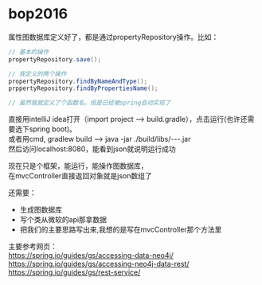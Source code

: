 # bop2016
属性图数据库定义好了，都是通过propertyRepository操作。比如：  
```Java
// 基本的操作
propertyRepository.save();

// 我定义的两个操作
propertyRepository.findByNameAndType();
prppertyRepository.findByPropertiesName();

// 虽然我就定义了个函数名，但是已经被spring自动实现了
```

直接用intelliJ idea打开（import project --> build.gradle），点击运行(也许还需要选下spring boot)。  
或者用cmd, gradlew build --> java -jar ./build/libs/---.jar  
然后访问localhost:8080，能看到json就说明运行成功
  
现在只是个框架，能运行，能操作图数据库，  
在mvcController直接返回对象就是json数组了  

还需要：  
* 生成图数据库
* 写个类从微软的api那拿数据
* 把我们的主要思路写出来,我想的是写在mvcController那个方法里

  
主要参考网页：  
https://spring.io/guides/gs/accessing-data-neo4j/  
https://spring.io/guides/gs/accessing-neo4j-data-rest/  
https://spring.io/guides/gs/rest-service/  


